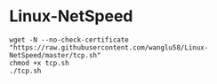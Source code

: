 # Linux-NetSpeed
```
wget -N --no-check-certificate "https://raw.githubusercontent.com/wanglu58/Linux-NetSpeed/master/tcp.sh"
chmod +x tcp.sh
./tcp.sh
```
